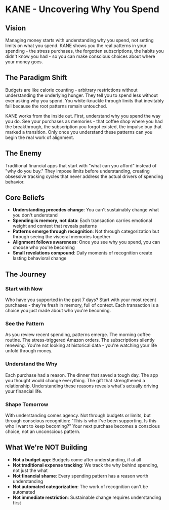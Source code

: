 # KANE - Uncovering Why You Spend

## Vision

Managing money starts with understanding why you spend, not setting limits on what you spend. KANE shows you the real patterns in your spending - the stress purchases, the forgotten subscriptions, the habits you didn't know you had - so you can make conscious choices about where your money goes.

## The Paradigm Shift

Budgets are like calorie counting - arbitrary restrictions without understanding the underlying hunger. They tell you to spend less without ever asking why you spend. You white-knuckle through limits that inevitably fail because the root patterns remain untouched.

KANE works from the inside out. First, understand why you spend the way you do. See your purchases as memories - that coffee shop where you had the breakthrough, the subscription you forgot existed, the impulse buy that marked a transition. Only once you understand these patterns can you begin the real work of alignment.

## The Enemy

Traditional financial apps that start with "what can you afford" instead of "why do you buy." They impose limits before understanding, creating obsessive tracking cycles that never address the actual drivers of spending behavior.

## Core Beliefs

- **Understanding precedes change**: You can't sustainably change what you don't understand
- **Spending is memory, not data**: Each transaction carries emotional weight and context that reveals patterns
- **Patterns emerge through recognition**: Not through categorization but through seeing the visceral memories together
- **Alignment follows awareness**: Once you see why you spend, you can choose who you're becoming
- **Small revelations compound**: Daily moments of recognition create lasting behavioral change

## The Journey

### Start with Now
Who have you supported in the past 7 days? Start with your most recent purchases - they're fresh in memory, full of context. Each transaction is a choice you just made about who you're becoming.

### See the Pattern
As you review recent spending, patterns emerge. The morning coffee routine. The stress-triggered Amazon orders. The subscriptions silently renewing. You're not looking at historical data - you're watching your life unfold through money.

### Understand the Why
Each purchase had a reason. The dinner that saved a tough day. The app you thought would change everything. The gift that strengthened a relationship. Understanding these reasons reveals what's actually driving your financial life.

### Shape Tomorrow
With understanding comes agency. Not through budgets or limits, but through conscious recognition: "This is who I've been supporting. Is this who I want to keep becoming?" Your next purchase becomes a conscious choice, not an unconscious pattern.

## What We're NOT Building

- **Not a budget app**: Budgets come after understanding, if at all
- **Not traditional expense tracking**: We track the why behind spending, not just the what
- **Not financial shame**: Every spending pattern has a reason worth understanding
- **Not automated categorization**: The work of recognition can't be automated
- **Not immediate restriction**: Sustainable change requires understanding first